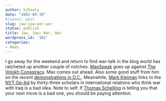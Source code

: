 ```yaml
---
author: kjhealy
date: "2002-09-30"
#layout: post
slug: jaw-jaw-war-war
status: publish
title: Jaw, Jaw; War, War
wordpress_id: '102'
categories:
- News
---
```


I go away for the weekend and return to find war-talk in the blog world has ratcheted up another couple of notches. [MaxSpeak](http://maxspeak.org/gm/archives/00000548.html) goes up against [The Volokh Conspiracy](http://volokh.blogspot.com/2002_09_29_volokh_archive.html). Max comes out ahead. Also some good stuff from him on the recent [demonstrations in D.C.](http://maxspeak.org/gm/archives/00000542.html). Meanwhile, [Mark Kleiman](http://markarkleiman.blogspot.com/) links to the [NYT Op-Ad](http://mkpolitics.blogspot.com/2002_09_29_mkpolitics_archive.html#85505412) by thirty-three scholars in international relations who think war with Iraq is a bad idea. Note to self: If [Thomas Schelling](http://www.amazon.com/exec/obidos/ASIN/0674840313/) is telling you that your next move is a bad one, you should be paying attention.

